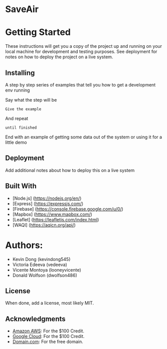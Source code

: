 # SaveAir


# Getting Started 
These instructions will get you a copy of the project up and running on your local machine for development and testing purposes. See deployment for notes on how to deploy the project on a live system.

## Installing
A step by step series of examples that tell you how to get a development env running

Say what the step will be

```
Give the example
```

And repeat

```
until finished
```

End with an example of getting some data out of the system or using it for a little demo

## Deployment
Add additional notes about how to deploy this on a live system

## Built With
- [Node.js] (https://nodejs.org/en/)
- [Express] (https://expressjs.com/)
- [Firebase] (https://console.firebase.google.com/u/0/)
- [Mapbox] (https://www.mapbox.com/)
- [Leaflet] (https://leafletjs.com/index.html)
- [WAQI] (https://aqicn.org/api/)



# Authors:
- Kevin Dong (kevindong545)
- Victoria Edeeva (vedeeva)
- Vicente Montoya (looneyvicente)
- Donald Wolfson (dwolfson486)

## License
When done, add a license, most likely MIT.

## Acknowledgments
- [Amazon AWS](aws.amazon.com/awscredits): For the $100 Credit.
- [Google Cloud](hackp.ac/learncloud): For the $100 Credit.
- [Domain.com](hackp.ac/domains): For the free domain.